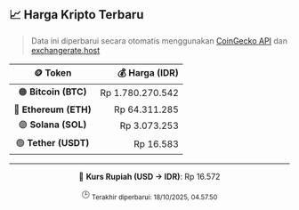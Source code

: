 

<!-- HARGA_KRIPTO -->
## 📈 Harga Kripto Terbaru

> Data ini diperbarui secara otomatis menggunakan [CoinGecko API](https://www.coingecko.com/) dan [exchangerate.host](https://exchangerate.host/)

<div align="center">

| 🪙 Token | 💰 Harga (IDR) |
|:------:|---------------:|
| 🟠 **Bitcoin (BTC)**   | Rp 1.780.270.542 |
| 🔵 **Ethereum (ETH)**  | Rp 64.311.285 |
| 🟣 **Solana (SOL)**    | Rp 3.073.253 |
| 🟢 **Tether (USDT)**   | Rp 16.583 |

---

💱 **Kurs Rupiah (USD → IDR)**: Rp 16.572

🕒 <sub>Terakhir diperbarui: 18/10/2025, 04.57.50</sub>

</div>
<!-- /HARGA_KRIPTO -->